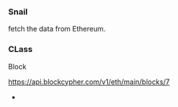 ### Snail

fetch the data from Ethereum.



### CLass

Block

https://api.blockcypher.com/v1/eth/main/blocks/7

+ 
